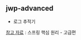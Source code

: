 ## jwp-advanced

- 로그 추적기


[참고 자료](https://www.inflearn.com/course/%EC%8A%A4%ED%94%84%EB%A7%81-%ED%95%B5%EC%8B%AC-%EC%9B%90%EB%A6%AC-%EA%B3%A0%EA%B8%89%ED%8E%B8/dashboard) : 스프링 핵심 원리 - 고급편
